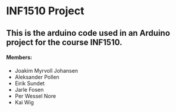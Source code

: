 # INF1510 Project 

## This is the arduino code used in an Arduino project for the course INF1510. 

#### Members: 

* Joakim Myrvoll Johansen
* Aleksander Pollen
* Eirik Sundet
* Jarle Fosen
* Per Wessel Nore
* Kai Wig

